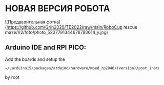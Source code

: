 # НОВАЯ ВЕРСИЯ РОБОТА
![Предварительная фотка](https://github.com/Grin2020/TE2022/raw/main/RoboCup rescue maze/V2/foto/photo_5237791344678793614_y.jpg)
## Arduino IDE and RPI PICO: 
  Add the boards and setup the 
  ```
  ~/.arduino15/packages/arduino/hardware/mbed_rp2040/(version)/post_install.sh
  ```
  by root 
